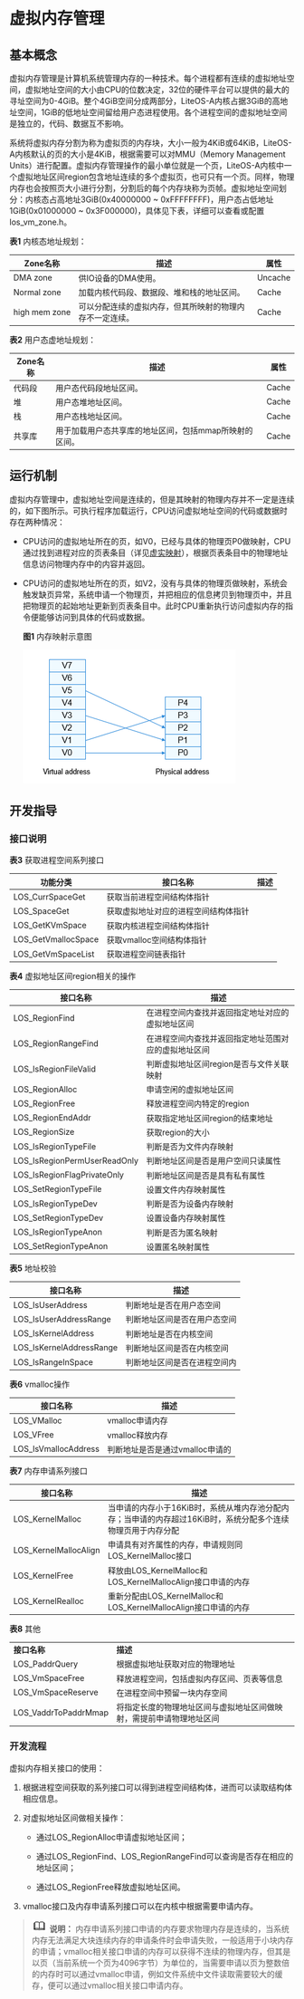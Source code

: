 # 虚拟内存管理


## 基本概念

虚拟内存管理是计算机系统管理内存的一种技术。每个进程都有连续的虚拟地址空间，虚拟地址空间的大小由CPU的位数决定，32位的硬件平台可以提供的最大的寻址空间为0-4GiB。整个4GiB空间分成两部分，LiteOS-A内核占据3GiB的高地址空间，1GiB的低地址空间留给用户态进程使用。各个进程空间的虚拟地址空间是独立的，代码、数据互不影响。

系统将虚拟内存分割为称为虚拟页的内存块，大小一般为4KiB或64KiB，LiteOS-A内核默认的页的大小是4KiB，根据需要可以对MMU（Memory Management Units）进行配置。虚拟内存管理操作的最小单位就是一个页，LiteOS-A内核中一个虚拟地址区间region包含地址连续的多个虚拟页，也可只有一个页。同样，物理内存也会按照页大小进行分割，分割后的每个内存块称为页帧。虚拟地址空间划分：内核态占高地址3GiB(0x40000000 ~ 0xFFFFFFFF)，用户态占低地址1GiB(0x01000000 ~ 0x3F000000)，具体见下表，详细可以查看或配置los_vm_zone.h。

  **表1** 内核态地址规划：

| Zone名称 | 描述 | 属性 |
| -------- | -------- | -------- |
| DMA&nbsp;zone | 供IO设备的DMA使用。 | Uncache |
| Normal&nbsp;zone | 加载内核代码段、数据段、堆和栈的地址区间。 | Cache |
| high&nbsp;mem&nbsp;zone | 可以分配连续的虚拟内存，但其所映射的物理内存不一定连续。 | Cache |

  **表2** 用户态虚地址规划：

| Zone名称 | 描述 | 属性 |
| -------- | -------- | -------- |
| 代码段 | 用户态代码段地址区间。 | Cache |
| 堆 | 用户态堆地址区间。 | Cache |
| 栈 | 用户态栈地址区间。 | Cache |
| 共享库 | 用于加载用户态共享库的地址区间，包括mmap所映射的区间。 | Cache |


## 运行机制

虚拟内存管理中，虚拟地址空间是连续的，但是其映射的物理内存并不一定是连续的，如下图所示。可执行程序加载运行，CPU访问虚拟地址空间的代码或数据时存在两种情况：

- CPU访问的虚拟地址所在的页，如V0，已经与具体的物理页P0做映射，CPU通过找到进程对应的页表条目（详见[虚实映射](../kernel/kernel-small-basic-inner-reflect.md)），根据页表条目中的物理地址信息访问物理内存中的内容并返回。

- CPU访问的虚拟地址所在的页，如V2，没有与具体的物理页做映射，系统会触发缺页异常，系统申请一个物理页，并把相应的信息拷贝到物理页中，并且把物理页的起始地址更新到页表条目中。此时CPU重新执行访问虚拟内存的指令便能够访问到具体的代码或数据。

  **图1** 内存映射示意图

  ![zh-cn_image_0000001179142959](figures/zh-cn_image_0000001179142959.png)


## 开发指导


### 接口说明

  **表3** 获取进程空间系列接口

| 功能分类 | 接口**名称** | 描述 |
| -------- | -------- | -------- |
|  LOS_CurrSpaceGet | 获取当前进程空间结构体指针 |
| LOS_SpaceGet | 获取虚拟地址对应的进程空间结构体指针 |
| LOS_GetKVmSpace | 获取内核进程空间结构体指针 |
| LOS_GetVmallocSpace | 获取vmalloc空间结构体指针 |
| LOS_GetVmSpaceList | 获取进程空间链表指针 |


  **表4** 虚拟地址区间region相关的操作

| 接口**名称** | 描述 |
| -------- | -------- |
| LOS_RegionFind | 在进程空间内查找并返回指定地址对应的虚拟地址区间 |
| LOS_RegionRangeFind | 在进程空间内查找并返回指定地址范围对应的虚拟地址区间 |
| LOS_IsRegionFileValid | 判断虚拟地址区间region是否与文件关联映射 |
| LOS_RegionAlloc | 申请空闲的虚拟地址区间 |
| LOS_RegionFree | 释放进程空间内特定的region |
| LOS_RegionEndAddr | 获取指定地址区间region的结束地址 |
| LOS_RegionSize | 获取region的大小 |
| LOS_IsRegionTypeFile | 判断是否为文件内存映射 |
| LOS_IsRegionPermUserReadOnly | 判断地址区间是否是用户空间只读属性 |
| LOS_IsRegionFlagPrivateOnly | 判断地址区间是否是具有私有属性 |
| LOS_SetRegionTypeFile | 设置文件内存映射属性 |
| LOS_IsRegionTypeDev | 判断是否为设备内存映射 |
| LOS_SetRegionTypeDev | 设置设备内存映射属性 |
| LOS_IsRegionTypeAnon | 判断是否为匿名映射 |
| LOS_SetRegionTypeAnon | 设置匿名映射属性 |

  **表5** 地址校验

| 接口**名称** | 描述 |
| -------- | -------- |
| LOS_IsUserAddress | 判断地址是否在用户态空间 |
| LOS_IsUserAddressRange | 判断地址区间是否在用户态空间 |
| LOS_IsKernelAddress | 判断地址是否在内核空间 |
| LOS_IsKernelAddressRange | 判断地址区间是否在内核空间 |
| LOS_IsRangeInSpace | 判断地址区间是否在进程空间内 |

  **表6** vmalloc操作

| 接口**名称** | 描述 |
| -------- | -------- |
| LOS_VMalloc | vmalloc申请内存 |
| LOS_VFree | vmalloc释放内存 |
| LOS_IsVmallocAddress | 判断地址是否是通过vmalloc申请的 |

  **表7** 内存申请系列接口

| 接口**名称** | 描述 |
| -------- | -------- |
| LOS_KernelMalloc | 当申请的内存小于16KiB时，系统从堆内存池分配内存；当申请的内存超过16KiB时，系统分配多个连续物理页用于内存分配 |
| LOS_KernelMallocAlign | 申请具有对齐属性的内存，申请规则同LOS_KernelMalloc接口 |
| LOS_KernelFree | 释放由LOS_KernelMalloc和LOS_KernelMallocAlign接口申请的内存 |
| LOS_KernelRealloc | 重新分配由LOS_KernelMalloc和LOS_KernelMallocAlign接口申请的内存 |

  **表8** 其他

| | |
| -------- | -------- |
| **接口名称** | **描述** |
| LOS_PaddrQuery | 根据虚拟地址获取对应的物理地址 |
| LOS_VmSpaceFree | 释放进程空间，包括虚拟内存区间、页表等信息 |
| LOS_VmSpaceReserve | 在进程空间中预留一块内存空间 |
| LOS_VaddrToPaddrMmap | 将指定长度的物理地址区间与虚拟地址区间做映射，需提前申请物理地址区间 |


### 开发流程

虚拟内存相关接口的使用：

1. 根据进程空间获取的系列接口可以得到进程空间结构体，进而可以读取结构体相应信息。

2. 对虚拟地址区间做相关操作：
   - 通过LOS_RegionAlloc申请虚拟地址区间；

   - 通过LOS_RegionFind、LOS_RegionRangeFind可以查询是否存在相应的地址区间；
   - 通过LOS_RegionFree释放虚拟地址区间。

3. vmalloc接口及内存申请系列接口可以在内核中根据需要申请内存。

> ![icon-note.gif](public_sys-resources/icon-note.gif) **说明：**
> 内存申请系列接口申请的内存要求物理内存是连续的，当系统内存无法满足大块连续内存的申请条件时会申请失败，一般适用于小块内存的申请；vmalloc相关接口申请的内存可以获得不连续的物理内存，但其是以页（当前系统一个页为4096字节）为单位的，当需要申请以页为整数倍的内存时可以通过vmalloc申请，例如文件系统中文件读取需要较大的缓存，便可以通过vmalloc相关接口申请内存。

